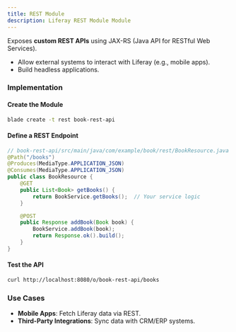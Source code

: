 ```yaml
---
title: REST Module
description: Liferay REST Module Module
---
```


Exposes **custom REST APIs** using JAX-RS (Java API for RESTful Web Services).

- Allow external systems to interact with Liferay (e.g., mobile apps).
- Build headless applications.

### Implementation

#### Create the Module

```bash
blade create -t rest book-rest-api
```

#### Define a REST Endpoint

```java
// book-rest-api/src/main/java/com/example/book/rest/BookResource.java
@Path("/books")
@Produces(MediaType.APPLICATION_JSON)
@Consumes(MediaType.APPLICATION_JSON)
public class BookResource {
    @GET
    public List<Book> getBooks() {
        return BookService.getBooks();  // Your service logic
    }

    @POST
    public Response addBook(Book book) {
        BookService.addBook(book);
        return Response.ok().build();
    }
}
```

#### Test the API

```bash
curl http://localhost:8080/o/book-rest-api/books
```

### Use Cases

- **Mobile Apps**: Fetch Liferay data via REST.
- **Third-Party Integrations**: Sync data with CRM/ERP systems.
